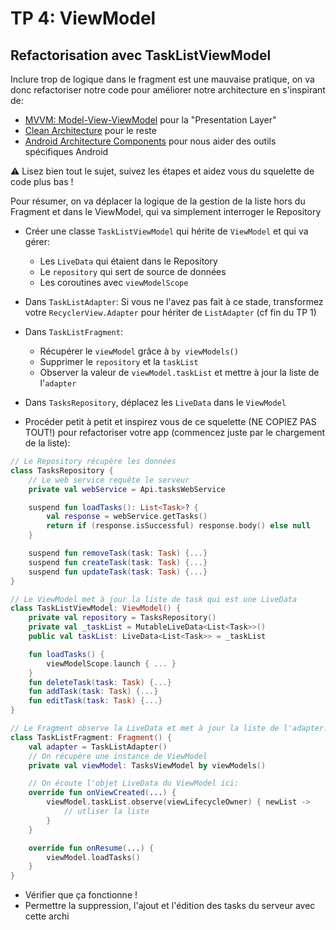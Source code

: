 # TP 4: ViewModel

## Refactorisation avec TaskListViewModel

Inclure trop de logique dans le fragment est une mauvaise pratique, on va donc refactoriser notre code pour améliorer notre architecture en s'inspirant de:

- [MVVM: Model-View-ViewModel](https://en.wikipedia.org/wiki/Model%E2%80%93view%E2%80%93viewmodel) pour la "Presentation Layer"
- [Clean Architecture](https://blog.cleancoder.com/uncle-bob/2012/08/13/the-clean-architecture.html) pour le reste
- [Android Architecture Components](https://developer.android.com/topic/libraries/architecture) pour nous aider des outils spécifiques Android

⚠️ Lisez bien tout le sujet, suivez les étapes et aidez vous du squelette de code plus bas !

Pour résumer, on va déplacer la logique de la gestion de la liste hors du Fragment et dans le ViewModel, qui va simplement interroger le Repository

- Créer une classe `TaskListViewModel` qui hérite de `ViewModel` et qui va gérer:

  - Les `LiveData` qui étaient dans le Repository
  - Le `repository` qui sert de source de données
  - Les coroutines avec `viewModelScope`

- Dans `TaskListAdapter`: Si vous ne l'avez pas fait à ce stade, transformez votre `RecyclerView.Adapter` pour hériter de `ListAdapter` (cf fin du TP 1)

- Dans `TaskListFragment`:

  - Récupérer le `viewModel` grâce à `by viewModels()`
  - Supprimer le `repository` et la `taskList`
  - Observer la valeur de `viewModel.taskList` et mettre à jour la liste de l'`adapter`

- Dans `TasksRepository`, déplacez les `LiveData` dans le `ViewModel`

- Procéder petit à petit et inspirez vous de ce squelette (NE COPIEZ PAS TOUT!) pour refactoriser votre app (commencez juste par le chargement de la liste):

```kotlin
// Le Repository récupère les données
class TasksRepository {
    // Le web service requête le serveur
    private val webService = Api.tasksWebService

    suspend fun loadTasks(): List<Task>? {
        val response = webService.getTasks()
        return if (response.isSuccessful) response.body() else null
    }

    suspend fun removeTask(task: Task) {...}
    suspend fun createTask(task: Task) {...}
    suspend fun updateTask(task: Task) {...}
}

// Le ViewModel met à jour la liste de task qui est une LiveData
class TaskListViewModel: ViewModel() {
    private val repository = TasksRepository()
    private val _taskList = MutableLiveData<List<Task>>()
    public val taskList: LiveData<List<Task>> = _taskList

    fun loadTasks() {
        viewModelScope.launch { ... }
    }
    fun deleteTask(task: Task) {...}
    fun addTask(task: Task) {...}
    fun editTask(task: Task) {...}
}

// Le Fragment observe la LiveData et met à jour la liste de l'adapter:
class TaskListFragment: Fragment() {
    val adapter = TaskListAdapter()
    // On récupère une instance de ViewModel
    private val viewModel: TasksViewModel by viewModels()

    // On écoute l'objet LiveData du ViewModel ici:
    override fun onViewCreated(...) {
        viewModel.taskList.observe(viewLifecycleOwner) { newList ->
            // utliser la liste
        }
    }

    override fun onResume(...) {
        viewModel.loadTasks()
    }
}
```

- Vérifier que ça fonctionne !
- Permettre la suppression, l'ajout et l'édition des tasks du serveur avec cette archi
